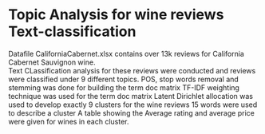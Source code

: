 # Topic Analysis for wine reviews Text-classification
Datafile CaliforniaCabernet.xlsx contains over 13k reviews for California Cabernet Sauvignon wine.   
Text CLassification analysis for these reviews were conducted and reviews were classified under 9 different topics.
POS, stop words removal and stemming was done for building the term doc matrix
TF-IDF weighting technique was used for the term doc matrix
Latent Dirichlet allocation was used to develop exactly 9 clusters for the wine reviews
15 words were used to describe a cluster
A table showing the Average rating and average price were given for wines in each cluster.
